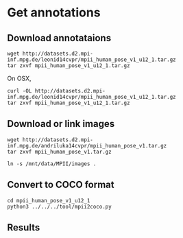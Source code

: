 # Get annotations
## Download annotataions
```
wget http://datasets.d2.mpi-inf.mpg.de/leonid14cvpr/mpii_human_pose_v1_u12_1.tar.gz
tar zxvf mpii_human_pose_v1_u12_1.tar.gz
```

On OSX,
```
curl -OL http://datasets.d2.mpi-inf.mpg.de/leonid14cvpr/mpii_human_pose_v1_u12_1.tar.gz
tar zxvf mpii_human_pose_v1_u12_1.tar.gz
```

## Download or link images

```
wget http://datasets.d2.mpi-inf.mpg.de/andriluka14cvpr/mpii_human_pose_v1.tar.gz
tar zxvf mpii_human_pose_v1.tar.gz
```

```
ln -s /mnt/data/MPII/images .
```



## Convert to COCO format
```
cd mpii_human_pose_v1_u12_1
python3 ../../../tool/mpii2coco.py
```

## Results

